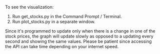 To see the visualization:

1. Run get_stocks.py in the Command Prompt / Terminal.
2. Run plot_stocks.py in a separate window.

Since it's programmed to update only when there is a change in one of the stock prices, the graph will update slowly as opposed to a updating every second and showing the same values.
Please be patient since accessing the API can take time depending on your internet speed.
